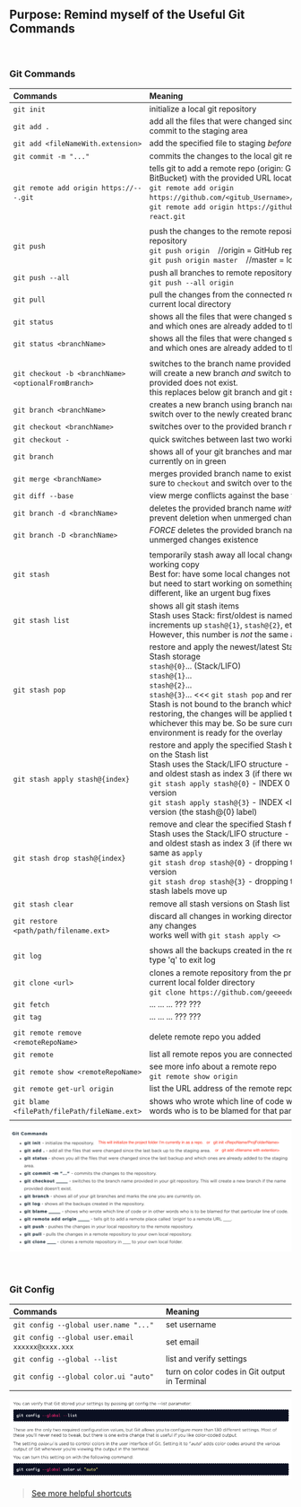 ## Purpose: Remind myself of the Useful Git Commands

&nbsp;
&nbsp;

### Git Commands
| Commands | Meaning | Resources |
| :--- | :--- | :---: |
| `git init`  | initialize a local git repository | 
| `git add .` | add all the files that were changed since the last back up or commit to the staging area |  |
| `git add <fileNameWith.extension>` | add the specified file to staging *before* running `git commit` |  |
| `git commit -m "..." ` | commits the changes to the local git repository |  |
| `git remote add origin https://---.git` | tells git to add a remote repo (origin: GitHub or GitLab or BitBucket) with the provided URL location  <br> `git remote add origin https://github.com/<gitub_Username>/<github_Repo_Name>.git` <br>`git remote add origin https://github.com/geeeedev/sandbox-react.git` |  |
| | | |
| `git push` | push the changes to the remote repository from your local repository <br> `git push origin` &nbsp;&nbsp;&nbsp;//origin = GitHub repo  <br> `git push origin master` &nbsp;&nbsp;&nbsp;//master = local repo |  |
| `git push --all ` | push all branches to remote repository <br> `git push --all origin`  |  |
| `git pull` | pull the changes from the connected remote repository to your current local directory |  |
| `git status` | shows all the files that were changed since the last backup and which ones are already added to the staging area |  |
| `git status <branchName>` | shows all the files that were changed since the last backup and which ones are already added to the staging area |  |
| | | |
| `git checkout -b <branchName> <optionalFromBranch>` | switches to the branch name provided in local git repository.  <br>will create a new branch *and* switch to it if the branch name provided does not exist.  <br>this replaces below git branch and git switch two steps| [learn more](https://www.atlassian.com/git/tutorials/using-branches) |
| `git branch <branchName>` | creates a new branch using branch name only - does *not* switch over to the newly created branch | [learn more](https://www.atlassian.com/git/tutorials/using-branches) |
| `git checkout <branchName>` | switches over to the provided branch name | [learn more](https://www.atlassian.com/git/tutorials/using-branches) |
| `git checkout -` | quick switches between last two working branches | [learn more](https://medium.com/@gitship/15-git-hacks-to-save-your-life-as-a-developer-aa8808846dbb) |
| `git branch` | shows all of your git branches and marks the one you are currently on in green | [learn more](https://www.atlassian.com/git/tutorials/using-branches) |
| `git merge <branchName>` | merges provided branch name to existing (main) branch - be sure to `checkout` and switch over to the main branch first  | [learn more](https://www.atlassian.com/git/tutorials/using-branches) |
| `git diff --base` | view merge conflicts against the base file |  |
| `git branch -d <branchName>` | deletes the provided branch name *with safe operation* to prevent deletion when unmerged changes exist |  |
| `git branch -D <branchName>` | *FORCE* deletes the provided branch name regardless of unmerged changes existence  |  |
| | | |
| `git stash` | temporarily stash away all local changes to yield a clean working copy <br> Best for: have some local changes not ready to be committed, but need to start working on something else completely different, like an urgent bug fixes |  |
| `git stash list` | shows all git stash items <br> Stash uses Stack: first/oldest is named `stash@{0}` and increments up `stash@{1}`, `stash@{2}`, etc. <br> However, this number is *not* the same as its stash index |  |
| `git stash pop` | restore and apply the newest/latest Stash and *clear* it from Stash storage  <br> `stash@{0}`...   (Stack/LIFO) <br> `stash@{1}`... <br> `stash@{2}`... <br> `stash@{3}`... <<< `git stash pop` and removes this one first  <br> Stash is not bound to the branch which creates it: when restoring, the changes will be applied to current HEAD branch, whichever this may be. So be sure current working environment is ready for the overlay |  |
| `git stash apply stash@{index}` | restore and apply the specified Stash but it will remain saved on the Stash list <br> Stash uses the Stack/LIFO structure - latest stash as index 0 and oldest stash as index 3 (if there were 4 stashes total) <br> `git stash apply stash@{0}` - INDEX 0 for the latest/newest version <br> `git stash apply stash@{3}` - INDEX \<last\> for the oldest/first version (the stash@{0} label)|  |
| `git stash drop stash@{index}` | remove and clear the specified Stash from Stash list <br> Stash uses the Stack/LIFO structure - latest stash as index 0 and oldest stash as index 3 (if there were 4 stashes total) <br> same as `apply` <br> `git stash drop stash@{0}` - dropping the latest/newest version <br> `git stash drop stash@{3}` - dropping the earliest version - all stash labels move up |  |
| `git stash clear` | remove all stash versions on Stash list |  |
| `git restore <path/path/filename.ext>`| discard all changes in working directory revert back to before any changes <br> works well with `git stash apply <>` | |
| | | |
| `git log` | shows all the backups created in the repository <br> type 'q' to exit log |  |
| `git clone <url>` | clones a remote repository from the provided URL to your current local folder directory <br> `git clone https://github.com/geeeedev/chittychat.git` |  |
| `git fetch` | ... ... ... ??? ??? |  |
| `git tag`   | ... ... ... ??? ??? |  |
| | | |
| `git remote remove <remoteRepoName>` | delete remote repo you added |  |
| `git remote` | list all remote repos you are connected to |  |
| `git remote show <remoteRepoName>` | see more info about a remote repo <br> `git remote show origin` |  |
| `git remote get-url origin` | list the URL address of the remote repo (origin) |  |
| `git blame <filePath/filePath/fileName.ext>` | shows who wrote which line of code with timestamp, in other words who is to be blamed for that particular line of code |  |
| | | |  

![](./Screenshots/git-Commands.png)

&nbsp;
&nbsp;

### Git Config
| Commands | Meaning |
| :--- | :--- |
| `git config --global user.name "..."` | set username |
| `git config --global user.email xxxxxx@xxxx.xxx` | set email |
| `git config --global --list` | list and verify settings |
| `git config --global color.ui "auto"` | turn on color codes in Git output in Terminal |
| | | |

![](./Screenshots/git-Config.png)  

> [See more helpful shortcuts](https://medium.com/@gitship/15-git-hacks-to-save-your-life-as-a-developer-aa8808846dbb)

